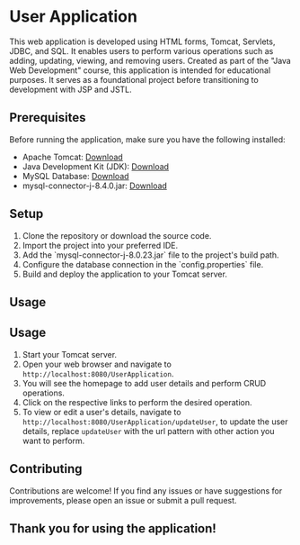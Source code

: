 # User Application

This web application is developed using HTML forms, Tomcat, Servlets, JDBC, and SQL. 
It enables users to perform various operations such as adding, updating, viewing, and removing users. 
Created as part of the "Java Web Development" course, this application is intended for educational purposes. 
It serves as a foundational project before transitioning to development with JSP and JSTL.


## Prerequisites

Before running the application, make sure you have the following installed:

- Apache Tomcat: [Download](https://tomcat.apache.org/download.cgi)
- Java Development Kit (JDK): [Download](https://www.oracle.com/java/technologies/javase-jdk11-downloads.html)
- MySQL Database: [Download](https://dev.mysql.com/downloads/installer/)
- mysql-connector-j-8.4.0.jar: [Download](https://dev.mysql.com/downloads/connector/j/)

## Setup

<ol>
  <li>Clone the repository or download the source code.</li>
  <li>Import the project into your preferred IDE.</li>
  <li>Add the `mysql-connector-j-8.0.23.jar` file to the project's build path.</li>
  <li>Configure the database connection in the `config.properties` file.</li>
  <li>Build and deploy the application to your Tomcat server.</li>
</ol>

## Usage

## Usage

1. Start your Tomcat server.
2. Open your web browser and navigate to `http://localhost:8080/UserApplication`.
3. You will see the homepage to add user details and perform CRUD operations.
4. Click on the respective links to perform the desired operation.
5. To view or edit a user's details, navigate to `http://localhost:8080/UserApplication/updateUser`, to update the user details,
 replace `updateUser` with the url pattern with other action you want to perform.


 ## Contributing

Contributions are welcome! If you find any issues or have suggestions for improvements, please open an issue or submit a pull request.

## Thank you for using the application!
